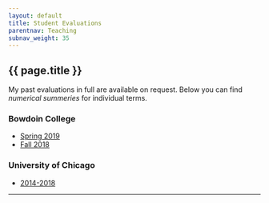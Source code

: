 ```yaml
---
layout: default
title: Student Evaluations
parentnav: Teaching
subnav_weight: 35
---
```


## {{ page.title }}

My past evaluations in full are available on request. Below you can find _numerical summeries_ for individual terms.

### Bowdoin College

- [Spring 2019](Bowdoin_Spring19.pdf) 
- [Fall 2018](Bowdoin_Fall18.pdf)

### University of Chicago

- [2014-2018](UChicago_2014_2018.pdf)



---
